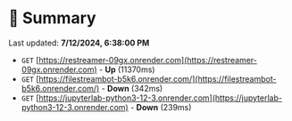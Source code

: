 # 📖 Summary
Last updated: **7/12/2024, 6:38:00 PM**

- `GET` [https://restreamer-09gx.onrender.com](https://restreamer-09gx.onrender.com) - **Up** (11370ms)
- `GET` [https://filestreambot-b5k6.onrender.com/](https://filestreambot-b5k6.onrender.com/) - **Down** (342ms)
- `GET` [https://jupyterlab-python3-12-3.onrender.com](https://jupyterlab-python3-12-3.onrender.com) - **Down** (239ms)

